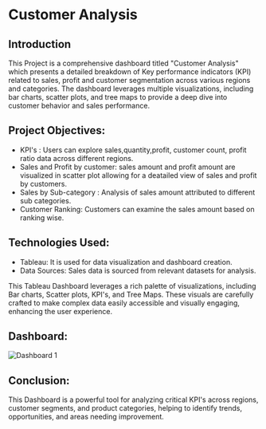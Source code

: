 
# Customer Analysis

## Introduction

This Project is a comprehensive dashboard titled "Customer Analysis" which presents a detailed breakdown of Key performance indicators (KPI) related to sales, profit and customer segmentation across various regions and categories. The dashboard leverages multiple visualizations, including bar charts, scatter plots, and tree maps to provide a deep dive into customer behavior and sales performance.

## Project Objectives:

- KPI's : Users can explore sales,quantity,profit, customer count, profit ratio data across different regions.
- Sales and Profit by customer: sales amount and profit amount are visualized in scatter plot allowing for a deatailed view of sales and profit by customers.
- Sales by Sub-category : Analysis of sales amount attributed to different sub categories.
- Customer Ranking: Customers can examine the sales amount based on ranking wise.

## Technologies Used:

- Tableau: It is used for data visualization and dashboard creation.
- Data Sources: Sales data is sourced from relevant datasets for analysis.

This Tableau Dashboard leverages a rich palette of visualizations, including Bar charts, Scatter plots, KPI's, and Tree Maps. These visuals are carefully crafted to make complex data easily accessible and visually engaging, enhancing the user experience.

## Dashboard:

![Dashboard 1](https://github.com/user-attachments/assets/15d68bd4-0b40-4fc1-a09c-417110da65a4)

## Conclusion:

This Dashboard is a powerful tool for analyzing critical KPI's across regions, customer segments, and product categories, helping to identify trends, opportunities, and areas needing improvement.
